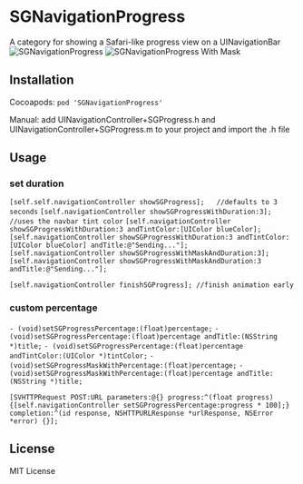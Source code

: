 # SGNavigationProgress

A category for showing a Safari-like progress view on a UINavigationBar
![SGNavigationProgress](https://raw.github.com/sgryschuk/SGNavigationProgress/master/ScreenShot.png)
![SGNavigationProgress With Mask](https://raw.github.com/sgryschuk/SGNavigationProgress/master/ScreenShotMask.png)

## Installation

Cocoapods: `pod 'SGNavigationProgress'`

Manual: add UINavigationController+SGProgress.h and UINavigationController+SGProgress.m to your project and import the .h file

## Usage

### set duration
`[self.self.navigationController showSGProgress];	//defaults to 3 seconds`
`[self.navigationController showSGProgressWithDuration:3];  //uses the navbar tint color`
`[self.navigationController showSGProgressWithDuration:3 andTintColor:[UIColor blueColor];`
`[self.navigationController showSGProgressWithDuration:3 andTintColor:[UIColor blueColor] andTitle:@"Sending..."];`
`[self.navigationController showSGProgressWithMaskAndDuration:3];`
`[self.navigationController showSGProgressWithMaskAndDuration:3 andTitle:@"Sending..."];`

`[self.navigationController finishSGProgress]; //finish animation early`

### custom percentage

`- (void)setSGProgressPercentage:(float)percentage;`
`- (void)setSGProgressPercentage:(float)percentage andTitle:(NSString *)title;`
`- (void)setSGProgressPercentage:(float)percentage andTintColor:(UIColor *)tintColor;`
`- (void)setSGProgressMaskWithPercentage:(float)percentage;`
`- (void)setSGProgressMaskWithPercentage:(float)percentage andTitle:(NSString *)title;`

`[SVHTTPRequest POST:URL parameters:@{} progress:^(float progress) {[self.navigationController setSGProgressPercentage:progress * 100];} completion:^(id response, NSHTTPURLResponse *urlResponse, NSError *error) {}];`



## License

MIT License
